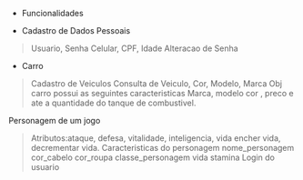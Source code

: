 - Funcionalidades

- Cadastro de Dados Pessoais
> Usuario, Senha
> Celular, CPF, Idade
> Alteracao de Senha

- Carro 
> Cadastro de Veiculos
> Consulta de Veiculo, Cor, Modelo, Marca
> Obj carro possui as seguintes caracteristicas
> Marca, modelo cor , preco e ate a quantidade do tanque de combustivel.

Personagem de um jogo
> Atributos:ataque, defesa, vitalidade, inteligencia, vida
> encher vida, decrementar vida.
Caracteristicas do personagem
> nome_personagem
> cor_cabelo
> cor_roupa
> classe_personagem
> vida
> stamina
Login do usuario